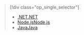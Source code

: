 > [!div class="op_single_selector"]
> * [<span data-ttu-id="cf978-101">.NET</span><span class="sxs-lookup"><span data-stu-id="cf978-101">.NET</span></span>](../articles/app-service-api/app-service-api-dotnet-get-started.md)
> * [<span data-ttu-id="cf978-102">Node.js</span><span class="sxs-lookup"><span data-stu-id="cf978-102">Node.js</span></span>](../articles/app-service-api/app-service-api-nodejs-api-app.md)
> * [<span data-ttu-id="cf978-103">Java</span><span class="sxs-lookup"><span data-stu-id="cf978-103">Java</span></span>](../articles/app-service-api/app-service-api-java-api-app.md)
> 
> 

